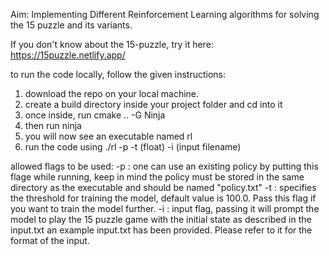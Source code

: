 Aim: Implementing Different Reinforcement Learning algorithms for solving the 15 puzzle and its variants.

If you don't know about the 15-puzzle, try it here: https://15puzzle.netlify.app/

to run the code locally, follow the given instructions: 

1) download the repo on your local machine. 
2) create a build directory inside your project folder and cd into it
3) once inside, run cmake .. -G Ninja
4) then run ninja
5) you will now see an executable named rl
6) run the code using ./rl -p -t (float) -i (input filename)

allowed flags to be used:
-p : one can use an existing policy by putting this flage while running, 
     keep in mind the policy must be stored in the same directory as the executable and should be named "policy.txt"
-t : specifies the threshold for training the model, default value is 100.0. Pass this flag if you want to train the model further.
-i : input flag, passing it will prompt the model to play the 15 puzzle game with the initial state as described in the input.txt
     an example input.txt has been provided. Please refer to it for the format of the input.

